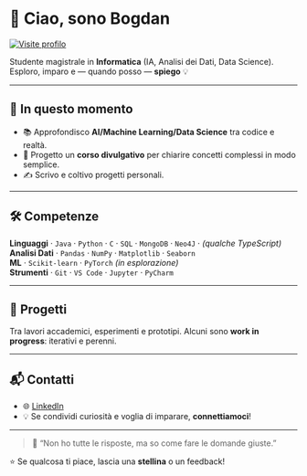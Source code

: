 # 👋 Ciao, sono Bogdan

[![Visite profilo](https://komarev.com/ghpvc/?username=ionutbogdandonici&label=Visite%20profilo&style=flat)](https://github.com/USERNAME)

Studente magistrale in **Informatica** (IA, Analisi dei Dati, Data Science).  
Esploro, imparo e — quando posso — **spiego** 💡

---

## 🚀 In questo momento
- 📚 Approfondisco **AI/Machine Learning/Data Science** tra codice e realtà.
- 🧠 Progetto un **corso divulgativo** per chiarire concetti complessi in modo semplice.
- ✍️ Scrivo e coltivo progetti personali.

---

## 🛠️ Competenze
**Linguaggi** · `Java` · `Python` · `C` · `SQL` · `MongoDB` · `Neo4J` · *(qualche TypeScript)*  
**Analisi Dati** · `Pandas` · `NumPy` · `Matplotlib` · `Seaborn`  
**ML** · `Scikit-learn` · `PyTorch` *(in esplorazione)*  
**Strumenti** · `Git` · `VS Code` · `Jupyter` · `PyCharm`

---

## 🧪 Progetti
Tra lavori accademici, esperimenti e prototipi. Alcuni sono **work in progress**: iterativi e perenni.

---

## 📬 Contatti
- 🌐 [LinkedIn](https://www.linkedin.com/in/bogdan-donici)
- 💡 Se condividi curiosità e voglia di imparare, **connettiamoci**!

---

> 🧠 “Non ho tutte le risposte, ma so come fare le domande giuste.”

⭐️ Se qualcosa ti piace, lascia una **stellina** o un feedback!
